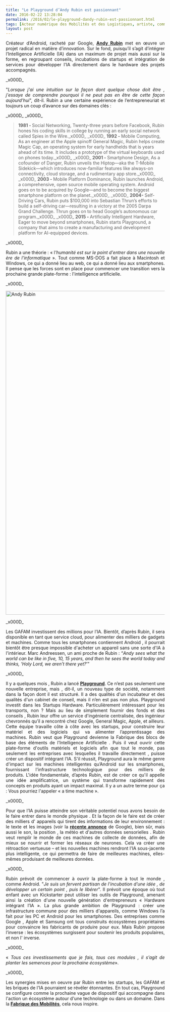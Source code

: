 ```yaml
---
title: "Le Playground d’Andy Rubin est passionnant"
date: 2016-02-22 13:28:04
permalink: /2016/02/le-playground-dandy-rubin-est-passionnant.html
tags: [Acteur numérique des Mobilités et des Logistiques, artiste, communs, cygne noir, donnée data, Fabrique des mobilités, google, innovation, intelligence collective, internet des objets, open innovation, open source, plate-forme]
layout: post
---
```


<p style="text-align: justify">Créateur d’Android, racheté par Google, <strong><a href="http://www.wired.com/2016/02/android-inventor-andy-rubin-playground-artificial-intelligence/">Andy Rubin</a></strong> met en œuvre un projet radical en matière d’innovation. Sur le fond, puisqu’il s’agit d’intégrer l’Intelligence Artificielle (IA) dans un maximum de projet mais aussi sur la forme, en regroupant conseils, incubations de startups et intégration de services pour développer l'IA directement dans le hardware des projets accompagnés.</p>_x000D_
<p style="text-align: justify">"<em>Lorsque j'ai une intuition sur la façon dont quelque chose doit être , j'essaye de comprendre pourquoi il ne peut pas en être de cette façon aujourd'hui</em>", dit-il. Rubin a une certaine expérience de l’entrepreneuriat et toujours un coup d’avance sur des domaines clés :</p>_x000D_
_x000D_
<blockquote><strong>1981 - </strong>Social Networking, Twenty-three years before Facebook, Rubin hones his coding skills in college by running an early social network called Spies in the Wire._x000D_
_x000D_
<strong>1992 - </strong>Mobile Computing, As an engineer at the Apple spinoff General Magic, Rubin helps create Magic Cap, an operating system for early handhelds that is years ahead of its time. It includes a prototype of the virtual keyboards used on phones today._x000D_
_x000D_
<strong>2001 - </strong>Smartphone Design, As a cofounder of Danger, Rubin unveils the Hiptop—aka the T-Mobile Sidekick—which introduces now-familiar features like always-on connectivity, cloud storage, and a rudimentary app store._x000D_
_x000D_
<strong>2003 - </strong>Mobile Platform Dominance, Rubin launches Android, a comprehensive, open source mobile operating system. Android goes on to be acquired by ­Google—and to become the biggest smartphone platform on the planet._x000D_
_x000D_
<strong>2004- </strong>Self-Driving Cars, Rubin puts $100,000 into Sebastian Thrun’s efforts to build a self-driving car—resulting in a victory at the 2005 Darpa Grand Challenge. Thrun goes on to head Google’s autonomous car program._x000D_
_x000D_
<strong>2015 - </strong>Artificially Intelligent Hardware, Eager to move beyond smartphones, Rubin starts Playground, a company that aims to create a manufacturing and development platform for AI-equipped devices.</blockquote>_x000D_
<p style="text-align: justify">Rubin a une théorie : « l<em>'humanité est sur le point d'entrer dans une nouvelle ère de l'informatique</em> ». Tout comme MS-DOS a fait place à Macintosh et Windows, ce qui a donné lieu au web, ce qui a donné lieu aux smartphones. Il pense que les forces sont en place pour commencer une transition vers la prochaine grande plate-forme : l'intelligence artificielle.</p>_x000D_
<p style="text-align: justify"><a href="http://transportsdufutur.ademe.fr/wp-content/uploads/sites/6/2016/02/playground_andy_rubin1.jpg"><img class="aligncenter wp-image-4152 size-large" src="http://transportsdufutur.ademe.fr/wp-content/uploads/sites/6/2016/02/playground_andy_rubin1-896x1024.jpg" alt="Andy Rubin" width="896" height="1024" /></a><!--more--></p>_x000D_
<p style="text-align: justify">Les GAFAM investissent des millions pour l’IA. Bientôt, d’après Rubin, il sera disponible en tant que service cloud, pour alimenter des milliers de gadgets et machines. Comme tous les smartphones contiennent Android , il pourrait bientôt être presque impossible d'acheter un appareil sans une sorte d'IA à l'intérieur. Marc Andreessen, un ami proche de Rubin : “<em>Andy sees what the world can be like in five, 10, 15 years, and then he sees the world today and thinks, ‘Holy Lord, we aren’t there yet?</em>’”</p>_x000D_
<p style="text-align: justify">Il y a quelques mois , Rubin a lancé <a href="http://playground.global/" target="_blank"><strong>Playground</strong></a>. Ce n’est pas seulement une nouvelle entreprise, mais , dit-il, un nouveau type de société, notamment dans la façon dont il est structuré. Il a des qualités d'un incubateur et des qualités d'un cabinet de conseil, mais il n’en est pas non plus. Playground investit dans les Startups Hardware. Particulièrement intéressant pour les transports, non ? Mais au lieu de simplement fournir des fonds et des conseils , Rubin leur offre un service d'ingénierie centralisée, des ingénieur chevronnés qu’il a rencontré chez Google, General Magic, Apple, et ailleurs. Cette équipe travaille côte à côte avec les startups, pour construire leur matériel et des logiciels qui va alimenter l’apprentissage des machines. Rubin veut que Playground devienne la Fabrique des blocs de base des éléments de l’Intelligence Artificielle . Puis il veut ouvrir cette plate-forme d'outils matériels et logiciels afin que tout le monde, pas seulement les entreprises avec lesquelles il travaille directement , puisse créer un dispositif intégrant l’IA. S'il réussit, Playground aura le même genre d'impact sur ​​les machines intelligentes qu’Android sur les smartphones, fournissant l'infrastructure technologique pour des milliers de produits. L'idée fondamentale, d’après Rubin, est de créer ce qu'il appelle une idée amplificatrice, un système qui transforme rapidement des concepts en produits ayant un impact maximal. Il y a un autre terme pour ça : Vous pourriez l'appeler « a time machine ».</p>_x000D_
<p style="text-align: justify">Pour que l’IA puisse atteindre son véritable potentiel nous avons besoin de le faire entrer dans le monde physique . Et la façon de le faire est de créer des milliers d' appareils qui tirent des informations de leur environnement : le texte et les images (voir la <a href="http://googlecloudplatform.blogspot.fr/2016/02/Google-Cloud-Vision-API-enters-beta-open-to-all-to-try.html" target="_blank"><strong>récente annonce</strong></a> de Google), bien sûr, mais aussi le son, la position , la météo et d'autres données sensorielles . Rubin veut remplir le monde de ces machines de collecte de données, afin de mieux se nourrir et former les réseaux de neurones. Cela va créer une rétroaction vertueuse – et les nouvelles machines rendront l'IA sous-jacente plus intelligente, ce qui permettra de faire de meilleures machines, elles-mêmes produisant de meilleures données.</p>_x000D_
<p style="text-align: justify">Rubin prévoit de commencer à ouvrir la plate-forme à tout le monde , comme Android. "<em>Je suis un fervent partisan de l'incubation d’une idée , de développer un certain point , puis le libérer</em>". Il prévoit une époque où tout enfant avec un Kickstarter peut utiliser les outils de Playground, amenant ainsi la création d'une nouvelle génération d'entrepreneurs « Hardware intégrant l’IA ». La plus grande ambition de Playground : créer une infrastructure commune pour des milliers d'appareils, comme Windows l’a fait pour les PC et Android pour les smartphones. Des entreprises comme Google , Apple et Samsung ont tous construits écosystèmes propriétaires pour convaincre les fabricants de produire pour eux. Mais Rubin propose l’inverse : les écosystèmes surgissent pour soutenir les produits populaires, et non l' inverse.</p>_x000D_
<p style="text-align: justify">« <em>Tous ces investissements que je fais, tous ces modules , il s’agit de planter les semences pour la prochaine écosystème</em>».</p>_x000D_
<p style="text-align: justify">Les synergies mises en oeuvre par Rubin entre les startups, les GAFAM et les briques de l'IA pourraient se révéler étonnantes. En tout cas, Playground se configure comme la prochaine vague de dispositif qui accompagne dans l'action un écosystème autour d'une technologie ou dans un domaine. Dans la <a href="http://lafabriquedesmobilites.fr" target="_blank"><strong>Fabrique des Mobilités</strong></a>, cela nous inspire.</p>

